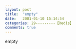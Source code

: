 ```yaml
---
layout: post
title:  "empty"
date:   2001-01-10 15:14:54
categories: 29---------【Redis】
comments: true
---
```

empty
